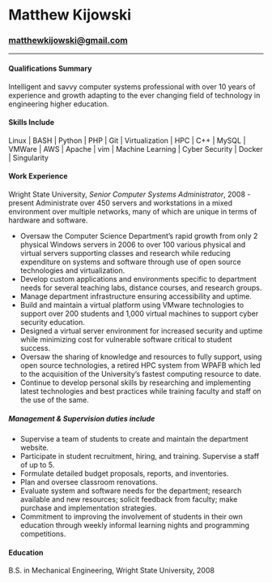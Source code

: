 # Matthew Kijowski	    			  			 
### matthewkijowski@gmail.com	    			  		
---	 		    			  			 
#### Qualifications Summary	    			  	       
Intelligent and savvy computer systems professional with over 10 years of experience and growth adapting to the ever changing field of technology in engineering higher education.
	 		    			  	       		 
#### Skills Include	    			  			 
Linux | BASH | Python | PHP | Git | Virtualization | HPC | C++ | MySQL | VMWare | AWS | Apache | vim | Machine Learning | Cyber Security | Docker | Singularity
	    			  	   	 	     	     	    
#### Work Experience      	  	  	   	 	     	     
Wright State University, *Senior Computer Systems Administrator*, 2008 - present
Administrate over 450 servers and workstations in a mixed environment over multiple networks, many of which are unique in terms of hardware and software.
* Oversaw the Computer Science Department’s rapid growth from only 2  physical Windows servers in 2006 to over 100 various physical and virtual servers supporting classes and research while reducing expenditure on systems and software through use of open source technologies and virtualization.
* Develop custom applications and environments specific to department needs for several teaching labs, distance courses, and research groups.
* Manage department infrastructure ensuring accessibility and uptime.    
* Build and maintain a virtual platform using VMware technologies to support over 200 students and 1,000 virtual machines to support cyber security education.
* Designed a virtual server environment for increased security and uptime while minimizing cost for vulnerable software critical to student success.
* Oversaw the sharing of knowledge and resources to fully support, using open source technologies, a retired HPC system from WPAFB which led to the acquisition of the University’s fastest computing resource to date.
* Continue to develop personal skills by researching and implementing latest technologies and best practices while training faculty and staff on the use of the same.
      	  	  	   	 	     	     	    	      	  
##### Management & Supervision duties include  	   	 	     	     
* Supervise a team of students to create and maintain the department website.
* Participate in student recruitment, hiring, and training.  Supervise a staff of up to 5.
* Formulate detailed budget proposals, reports, and inventories.    	      
* Plan and oversee classroom renovations.  	  	   	 	     
* Evaluate system and software needs for the department; research available and new resources; solicit feedback from faculty; make purchase and implementation strategies.
* Commitment to improving the involvement of students in their own education through weekly informal learning nights and programming competitions.
     	    	      	  	  	   	 	     	     	    
#### Education      	  	  	   	 	     	     	    
B.S. in Mechanical Engineering, Wright State University, 2008      	  
  	   	 	     	     	    	      	  	  	   
 	     	     	    	      	  	  	   	 	     
     	    	      	  	  	   	 	     	     	    
      	  	  	   	 	     	     	    	      	  
  	   	 	     	     	    	      	  	  	   
 	     	     	    	      	  	  	   	 	     
     	    	      	  	  	   	 	     	     	    
      	  	  	   	 	     	     	    	      	  
	     		 		    			  
		 		    			  		
	 		    			  			 
	      	       		     	   	    	      	       	      
       		     	   		 		    		
	  			 		      	       		  
	    		     	      	     	 	   	  	     
   	  	      	   	  	       	  	    	     
	      	  	  	   	       	    	 	       	       
	     			  	      	    	      	 	   
  		    	     	    	      	      	  	       
	    	     	       	      	 	   	       	    	     
     	    	      		 	   	   	    	 	     
    			       	  	     	     	   	      	     
	   	 	     	     	 	    			       
    	     	     	       	      	      	  	   	  	     
 	  	      	      	   	   	  	    	       	    
    			   	  	    	     	       	      	    
  	       	    	 	 		      	  	  	       
  		     	   	    			       	   
	    	  	    			  			 
	    			  			 		    
		  			 		    		
	       	   		 		      		  	     
       	     	 	    	  	       		  		
	 		    			  	   	 	     
     	    	      	  	  	   	 	     	     	    
      	  	  	   	 	     	     	    	      	  
  	   	 	     	     	    	      	  	  	   
 	     	     	    	      	  	  	   	 	     
     	    	      	  	  	   	 	     	     	    
      	  	  	   	 	     	     	    	      	  
  	   	 	     	     	    	      	  	  	   
 	     	     	    	      	  	  	   	 	     
     	    	      	  	  	   	 	     	     	    
      	  	  	   	 	     	     	    	      	  
  	   	 	     	     	    	      	  	  	   
 	     	     	    	      	  	  	   	 	     
     	    	      	  	  	   	 	     	     	    
      	  		     		 		    		
	  			 		    			  
		 		    			  		
	 		      	       		  		    	       
 	    			  	    	    	      	     	    
		  			     	       		  	 
  			 		    			  
		 		    			     	       	     
      	       	  	       	   	     	       	     	       	 
    			  	      	 	     	     	  	       
	     	       	     	      	       	  	       	   
	     		 		    			  
		 		    			  	       	 
     	   	    	      	  	  	   	 	     	     
    	      	  	  	       	    	      	       	  	       
   	     	       	 	     	   	    	      	  	  
      	     	      	 		  	 	  		
	 		    			  			     
       	    	      	   	  			 		    
		  			 		    		
	  			 		  	       	   	  
		 		    			  		    
      	 		  	 	  			 
	    			  	       	 	     	       	    
		  			 		    	      	 
  	   	 	     	   	    			  	 
    	       	   	      	     	 	       	       		     
    	    			  	       	     	       	 
	  	 	  			 		      	       
	  	      	     	       	 	    			  
		     	       	  	       		      	     
	 		    			  	       		     
     	    	      	  	  			 		    
      	   	  		    	      	 		  	 
  			     	       	    	      	   	  
	    	       	 	    	      	  	  	       	 
 		    			     	   	    	      	       
    	      	   	     	       	     	      	       	  	       
   	     	       	 	     	       	  	       		  
       	     	       	   	      	       			     	    
       	 	    	      	   	  			 
	  	       		  		    	       	 	    
		  		    	      	      	  	       	  
     	       	     	       	 	  	       	   	       	   
    	      	       	  	       	  	  		    	      
 	    			       	   		    	  	      
       		  		    	      	 	    		
	  		    	       	 	    			     
   		 		      	       		     	       	     
      	       	  	       	   	  			 
	    			     	       	     	      	 	    
		     	   	     	      	       	      	       	  
	     	    	       	 	    			       	   
	 		    			  	      	 	     
     	    	    	   	  			     	       	    
		  			 		    	    	   
  	       		 	       	    			  
	    	       	 		  	 	       	   
	 		      	       		  			 
	    			  			 		    
      	   	  			 		    		
	  			     	       	      	       		      
     		 		    			       	   
	 			  	 	       	   		 
	      	       		  			 		    
		  			 		      	       
	  			 		    			  
       	 	 		      	       		      	     
	 		    			  	       	     	      
 		  	 	       	   		 		      
       		  			 		    		
	  			 		    	      	   	  
		 		    	      	   	  		
	 		      	       		  			 
	    	      	   	  			 		  
       			     	    	       	 	    		
	       	   		 		    			  
		 		      	       		  		
	 		    	      	   	  			 
	    	      	   	  			 		      
       		  			 		    		
	  		    	      	 		  	 	     
   		 		      	       		  		
	 		    			  		    	       
 	    	      	   	     	   		     	       	    
		  		    	       	 	    	      	   
       	   		     	       	  	       		  
		 		    			  		    
      	 		  	 	  		    	      	 
      	       		     	   		 		      	       
	     	   	    	       	 	    			  
	    	       	 	    			  		    
       	 	    			  	       	 	 
	    	      	   	     	   		     	       	  
       		     	       	     	      	       	  	       
		     		 		    			     
   		 		  	       		       	   
	 		      	       		  			     
       	    			  			 		      
       		  		    	       	 	  	       	   
     	       	 	    	  	    			  
		 		    			  		
	 		    			  	       	 	 
	      	       		  			 		    
		       	   	    	      	       	  	       	   
     	       	     	      	       	    	  	  		     
	 		    			  			 
	    			  			 		      
       		     	       	 	     	       		  	 
	     		     	  	  		  	       	    
    	   	 	    			   	    	    	       
    	    			     	    	     	     		      
	  	   	       	    	 	    	      	  	   
   		 	 		  	    		   	 
     	 	    	      	 	   	  	     		    
  
